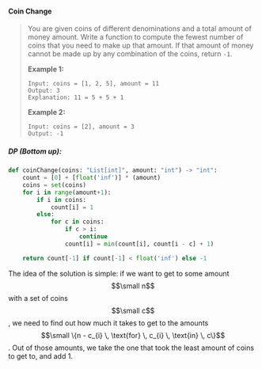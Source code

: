 #### Coin Change

> You are given coins of different denominations and a total amount of money amount. Write a function to compute the fewest number of coins that you need to make up that amount. If that amount of money cannot be made up by any combination of the coins, return `-1`.
>
> **Example 1:**
>
> ```
> Input: coins = [1, 2, 5], amount = 11
> Output: 3
> Explanation: 11 = 5 + 5 + 1
> ```
>
> **Example 2:**
>
> ```
> Input: coins = [2], amount = 3
> Output: -1
> ```

##### DP \(Bottom up\):

```py
def coinChange(coins: "List[int]", amount: "int") -> "int":
    count = [0] + [float('inf')] * (amount)
    coins = set(coins)
    for i in range(amount+1):
        if i in coins:
            count[i] = 1
        else:
            for c in coins:
                if c > i:
                    continue
                count[i] = min(count[i], count[i - c] + 1)

    return count[-1] if count[-1] < float('inf') else -1
```

The idea of the solution is simple: if we want to get to some amount $$\small n$$ with a set of coins $$\small c$$, we need to find out how much it takes to get to the amounts$$\small \{n - c_{i} \, \text{for} \, c_{i} \, \text{in} \, c\}$$. Out of those amounts, we take the one that took the least amount of coins to get to, and add 1. 


